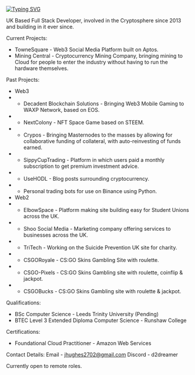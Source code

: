 [![Typing SVG](https://readme-typing-svg.herokuapp.com?font=Fira+Code&duration=2500&pause=1000&lines=d2Dreamer;Blockchain+Enthusiast;Full+Stack+Developer)](https://git.io/typing-svg)

UK Based Full Stack Developer, involved in the Cryptosphere since 2013 and building in it ever since. 

Current Projects:
- TowneSquare - Web3 Social Media Platform built on Aptos.
- Mining Central - Cryptocurrency Mining Company, bringing mining to Cloud for people to enter the industry without having to run the hardware themselves.

Past Projects:
- Web3
- - Decadent Blockchain Solutions - Bringing Web3 Mobile Gaming to WAXP Network, based on EOS.
- - NextColony - NFT Space Game based on STEEM.
- - Crypos - Bringing Masternodes to the masses by allowing for collaborative funding of collateral, with auto-reinvesting of funds earned.
- - SippyCupTrading - Platform in which users paid a monthly subscription to get premium investment advice.
- - UseHODL - Blog posts surrounding cryptocurrency.
- - Personal trading bots for use on Binance using Python.
- Web2
- - ElbowSpace - Platform making site building easy for Student Unions across the UK.
- - Shoo Social Media - Marketing company offering services to businesses across the UK.
- - TriTech - Working on the Suicide Prevention UK site for charity.
- - CSGORoyale - CS:GO Skins Gambling Site with roulette.
- - CSGO-Pixels - CS:GO Skins Gambling site with roulette, coinflip & jackpot.
- - CSGOBucks - CS:GO Skins Gambling site with roulette & jackpot.

Qualifications:
- BSc Computer Science - Leeds Trinity University (Pending)
- BTEC Level 3 Extended Diploma Computer Science - Runshaw College

Certifications:
- Foundational Cloud Practitioner - Amazon Web Services

Contact Details:
Email - jhughes2702@gmail.com
Discord - d2dreamer

Currently open to remote roles.
